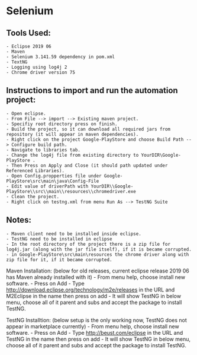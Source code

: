 # Selenium
Tools Used:
------
	- Eclipse 2019 06
	- Maven
	- Selenium 3.141.59 dependency in pom.xml
	- TextNG
	- Logging using log4j 2
	- Chrome driver version 75

Instructions to import and run the automation project:
-------------------------------------------
	- Open eclipse.
	- From File --> import --> Existing maven project.
	- Specifiy root directory press on finish.
	- Build the project, so it can download all required jars from repository (it will appear in maven dependencies).
	- Right click on the project Google-PlayStore and choose Build Path --> Configure build path.
	- Navigate to libraries tab.
	- Change the log4j file from existing directory to YourDIR\Google-PlayStore .
	- Then Press on Apply and Close (it should path updated under Referenced Libraries).
	- Open Config.propperties file under Google-PlayStore\src\main\java\Config-File
	- Edit value of driverPath with YourDIR\\Google-PlayStore\\src\\main\\resources\\chromedriver.exe
	- Clean the project.
	- Right click on testng.xml from menu Run As --> TestNG Suite

Notes:
------
	- Maven client need to be installed inside eclipse.
	- TestNG need to be installed in eclipse
	- In the root directory of the project there is a zip file for log4j.jar (along with the jar file itself), if it is became corrupted.
	- in Google-PlayStore\src\main\resources the chrome driver along with zip file for it, if it became corrupted.

Maven Installation: (below for old releases, current eclipse release 2019 06 has Maven already installed with it)
	- From menu help, choose install new software.
	- Press on Add
	- Type http://download.eclipse.org/technology/m2e/releases in the URL and M2Eclipse in the name then press on add
	- It will show TestNG in below menu, choose all of it parent and subs and accept the package to install TestNG.

TestNG Installtion: (below setup is the only working now, TestNG does not appear in marketplace currently)
	- From menu help, choose install new software.
	- Press on Add
	- Type http://beust.com/eclipse in the URL and TestNG in the name then press on add
	- It will show TestNG in below menu, choose all of it parent and subs and accept the package to install TestNG.

